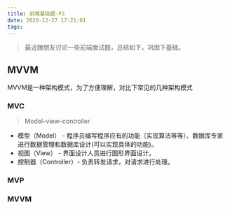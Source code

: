 ```yaml
---
title: 前端基础题-P2
date: 2020-12-27 17:21:01
tags:
---
```


> 最近跟朋友讨论一些前端面试题，总结如下，巩固下基础。



## MVVM

MVVM是一种架构模式，为了方便理解，对比下常见的几种架构模式



### MVC

>  Model–view–controller



- 模型（Model） - 程序员编写程序应有的功能（实现算法等等）、数据库专家进行数据管理和数据库设计(可以实现具体的功能)。
- 视图（View） - 界面设计人员进行图形界面设计。
- 控制器（Controller）- 负责转发请求，对请求进行处理。



### MVP

### MVVM

